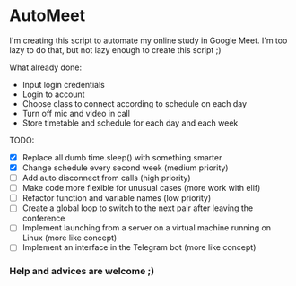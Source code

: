 # AutoMeet

I'm creating this script to automate my online study in Google Meet. I'm too lazy to do that, but not lazy enough to create this script ;)

What already done:
- Input login credentials
- Login to account
- Choose class to connect according to schedule on each day
- Turn off mic and video in call
- Store timetable and schedule for each day and each week

 TODO:
 - [x] Replace all dumb time.sleep() with something smarter
 - [x] Change schedule every second week (medium priority)
 - [ ] Add auto disconnect from calls (high priority)
 - [ ] Make code more flexible for unusual cases (more work with elif)
 - [ ] Refactor function and variable names (low priority)
 - [ ] Create a global loop to switch to the next pair after leaving the conference
 - [ ] Implement launching from a server on a virtual machine running on Linux (more like concept)
 - [ ] Implement an interface in the Telegram bot (more like concept)

### Help and advices are welcome ;)
